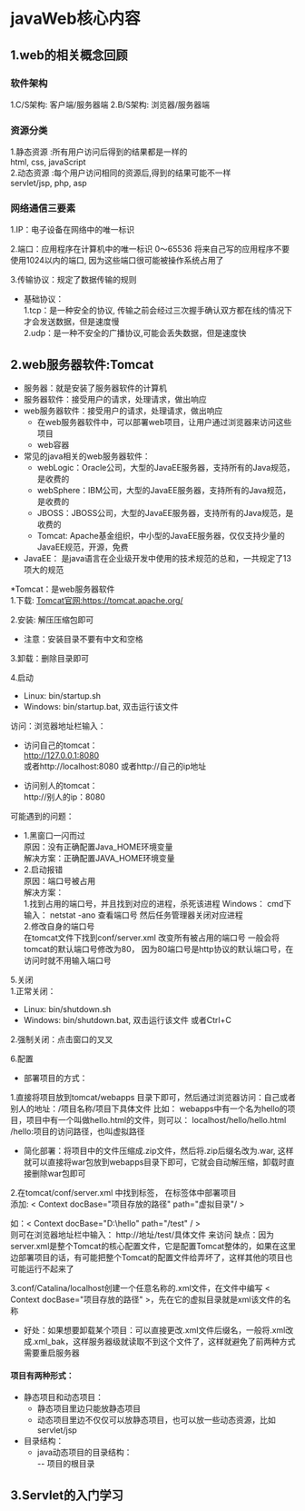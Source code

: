 # javaWeb核心内容

## 1.web的相关概念回顾

### 软件架构
1.C/S架构: 客户端/服务器端
2.B/S架构: 浏览器/服务器端
### 资源分类
1.静态资源 :所有用户访问后得到的结果都是一样的  
html, css, javaScript   
2.动态资源 :每个用户访问相同的资源后,得到的结果可能不一样  
servlet/jsp, php, asp
### 网络通信三要素
1.IP：电子设备在网络中的唯一标识
   
2.端口：应用程序在计算机中的唯一标识 0～65536
将来自己写的应用程序不要使用1024以内的端口, 因为这些端口很可能被操作系统占用了
  
3.传输协议：规定了数据传输的规则  
* 基础协议：  
1.tcp：是一种安全的协议, 传输之前会经过三次握手确认双方都在线的情况下才会发送数据，但是速度慢  
2.udp：是一种不安全的广播协议,可能会丢失数据，但是速度快

## 2.web服务器软件:Tomcat
* 服务器：就是安装了服务器软件的计算机  
* 服务器软件：接受用户的请求，处理请求，做出响应  
* web服务器软件：接受用户的请求，处理请求，做出响应  
  * 在web服务器软件中，可以部署web项目，让用户通过浏览器来访问这些项目
  * web容器
* 常见的java相关的web服务器软件：   
  * webLogic：Oracle公司，大型的JavaEE服务器，支持所有的Java规范，是收费的  
  * webSphere：IBM公司，大型的JavaEE服务器，支持所有的Java规范，是收费的  
  * JBOSS：JBOSS公司，大型的JavaEE服务器，支持所有的Java规范，是收费的
  * Tomcat: Apache基金组织，中小型的JavaEE服务器，仅仅支持少量的JavaEE规范，开源，免费  
* JavaEE： 是java语言在企业级开发中使用的技术规范的总和，一共规定了13项大的规范
  
*Tomcat：是web服务器软件  
1.下载: [Tomcat官网:<https://tomcat.apache.org/>](https://tomcat.apache.org/>)
  
2.安装: 解压压缩包即可  
   * 注意：安装目录不要有中文和空格
   
3.卸载：删除目录即可
  
4.启动
* Linux: bin/startup.sh
* Windows: bin/startup.bat, 双击运行该文件
  
访问：浏览器地址栏输入：
* 访问自己的tomcat：  
http://127.0.0.1:8080  
或者http://localhost:8080
或者http://自己的ip地址
  
* 访问别人的tomcat：   
http://别人的ip：8080 

可能遇到的问题：  
* 1.黑窗口一闪而过  
原因：没有正确配置Java_HOME环境变量    
解决方案：正确配置JAVA_HOME环境变量  
* 2.启动报错  
原因：端口号被占用    
解决方案：  
1.找到占用的端口号，并且找到对应的进程，杀死该进程
Windows： cmd下输入： netstat -ano 查看端口号 然后任务管理器关闭对应进程  
2.修改自身的端口号  
在tomcat文件下找到conf/server.xml 改变所有被占用的端口号
一般会将tomcat的默认端口号修改为80， 因为80端口号是http协议的默认端口号，在访问时就不用输入端口号


5.关闭  
1.正常关闭：
* Linux: bin/shutdown.sh  
* Windows: bin/shutdown.bat, 双击运行该文件 或者Ctrl+C   

2.强制关闭：点击窗口的叉叉
  
6.配置  
* 部署项目的方式： 
  
1.直接将项目放到tomcat/webapps 目录下即可，然后通过浏览器访问：自己或者别人的地址：/项目名称/项目下具体文件
比如： webapps中有一个名为hello的项目，项目中有一个叫做hello.html的文件，则可以： localhost/hello/hello.html
/hello:项目的访问路径，也叫虚拟路径    
* 简化部署：将项目中的文件压缩成.zip文件，然后将.zip后缀名改为.war, 这样就可以直接将war包放到webapps目录下即可，它就会自动解压缩，卸载时直接删除war包即可  
  
2.在tomcat/conf/server.xml 中找到<Host>标签， 在<Host>标签体中部署项目  
添加: < Context docBase="项目存放的路径" path="虚拟目录"/ > 
  
如：< Context docBase="D:\hello" path="/test" / >  
则可在浏览器地址栏中输入： http://地址/test/具体文件  来访问
缺点：因为server.xml是整个Tomcat的核心配置文件，它是配置Tomcat整体的，如果在这里边部署项目的话，有可能把整个Tomcat的配置文件给弄坏了，这样其他的项目也可能运行不起来了  

3.conf/Catalina/localhost创建一个任意名称的.xml文件，在文件中编写 < Context docBase="项目存放的路径" >，先在它的虚拟目录就是xml该文件的名称
* 好处：如果想要卸载某个项目：可以直接更改.xml文件后缀名，一般将.xml改成.xml_bak，这样服务器级就读取不到这个文件了，这样就避免了前两种方式需要重启服务器

#### 项目有两种形式：  
* 静态项目和动态项目：  
  * 静态项目里边只能放静态项目  
  * 动态项目里边不仅仅可以放静态项目，也可以放一些动态资源，比如servlet/jsp
* 目录结构：
  * java动态项目的目录结构：   
     --  项目的根目录

   
## 3.Servlet的入门学习


